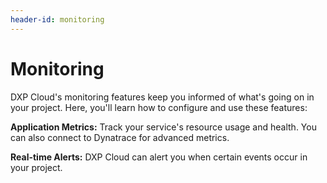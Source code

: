 ```yaml
---
header-id: monitoring
---
```


# Monitoring

DXP Cloud's monitoring features keep you informed of what's going on in your
project. Here, you'll learn how to configure and use these features:

**Application Metrics:** Track your service's resource usage and health. You can
also connect to Dynatrace for advanced metrics.

**Real-time Alerts:** DXP Cloud can alert you when certain events occur in your
project.
